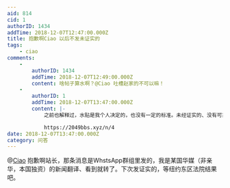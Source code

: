 ```yaml
---
aid: 814
cid: 1
authorID: 1434
addTime: 2018-12-07T12:47:00.000Z
title: 抱歉啊Ciao 以后不发未证实的
tags:
    - ciao
comments:
    -
        authorID: 1434
        addTime: 2018-12-07T12:49:00.000Z
        content: 啥帖子算水啊？@Ciao 吐槽赵家的不可以嘛！
    -
        authorID: 1
        addTime: 2018-12-07T13:47:00.000Z
        content: |-
            之前也解释过，水贴是我个人决定的，也没有一定的标准。未经证实的、没有可靠来源的消息肯定属于水贴。 可以去水贴区看看，感受感受：

            https://2049bbs.xyz/n/4
date: 2018-12-07T13:47:00.000Z
category: 问答
---
```


@[Ciao](/member/Ciao) 抱歉啊站长，那条消息是WhstsApp群组里发的，我是某国华媒（非亲华，本国独资）的新闻翻译、看到就转了。下次发证实的，等纽约东区法院结果吧。
